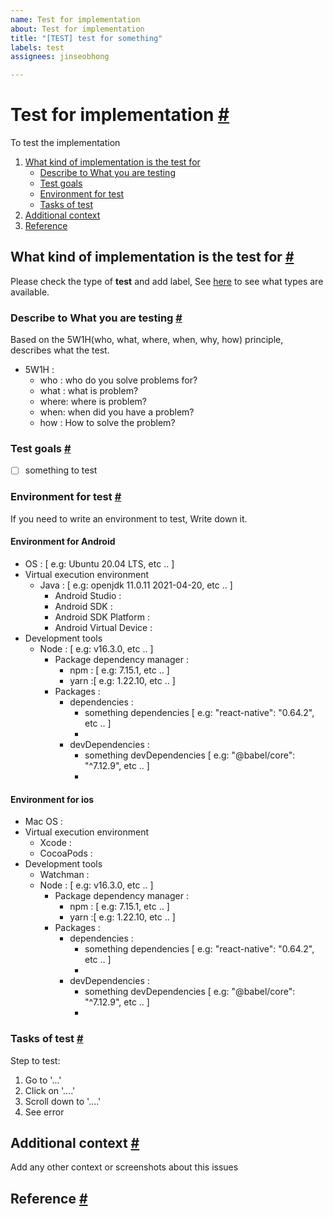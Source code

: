 ```yaml
---
name: Test for implementation
about: Test for implementation
title: "[TEST] test for something"
labels: test
assignees: jinseobhong

---
```


# Test for implementation <a href="#test-for-implementation" id="test-for-implementation">#</a>

To test the implementation

1. [What kind of implementation is the test for](#what-kind-of-implementation-is-the-test-for)
    - [Describe to What you are testing](#describe-to-what-you-are-testing)
    - [Test goals](#test-goals)
    - [Environment for test](#environment-for-test)
    - [Tasks of test](#tasks-of-test)
2. [Additional context](#additional-context)
3. [Reference](#reference)

## What kind of implementation is the test for <a href="#what-kind-of-implementation-is-the-test-for" id="what-kind-of-implementation-is-the-test-for">#</a>

Please check the type of **test** and add label, See [here](../blob/master/CONTRIBUTING.md#how-to-create-issue-about-test-for-implementation) to see what types are available.

### Describe to What you are testing <a href="#describe-to-what-you-are-testing" id="describe-to-what-you-are-testing">#</a>

Based on the 5W1H(who, what, where, when, why, how) principle, describes what the test.
- 5W1H :
   - who : who do you solve problems for?
   - what : what is problem?
   - where: where is problem?
   - when: when did you have a problem?
   - how : How to solve the problem?

### Test goals <a href="#test-goals" id="test-goals">#</a>

- [ ] something to test

### Environment for test <a href="#environment-for-test" id="environment-for-test">#</a>

If you need to write an environment to test, Write down it.

#### Environment for Android
- OS : [ e.g: Ubuntu 20.04 LTS, etc .. ]
- Virtual execution environment
    - Java : [ e.g: openjdk 11.0.11 2021-04-20, etc .. ]
        - Android Studio :
        - Android SDK :
        - Android SDK Platform :
        - Android Virtual Device :
- Development tools
    - Node : [ e.g: v16.3.0, etc .. ]
        - Package dependency manager :
            - npm : [ e.g: 7.15.1, etc .. ]
            - yarn :[ e.g: 1.22.10, etc .. ]
        - Packages :
            - dependencies :
                - something dependencies [ e.g: "react-native": "0.64.2", etc .. ]
                -
            - devDependencies :
                - something devDependencies [ e.g: "@babel/core": "^7.12.9", etc .. ]
                -

#### Environment for ios
- Mac OS :
- Virtual execution environment
    - Xcode :
    - CocoaPods :
- Development tools
    - Watchman :
    - Node : [ e.g: v16.3.0, etc .. ]
        - Package dependency manager :
            - npm : [ e.g: 7.15.1, etc .. ]
            - yarn :[ e.g: 1.22.10, etc .. ]
        - Packages :
            - dependencies :
                - something dependencies [ e.g: "react-native": "0.64.2", etc .. ]
                -
            - devDependencies :
                - something devDependencies [ e.g: "@babel/core": "^7.12.9", etc .. ]
                -

### Tasks of test <a href="#tasks-of-test" id="tasks-of-test">#</a>

Step to test:
1. Go to '...'
2. Click on '....'
3. Scroll down to '....'
4. See error

## Additional context <a href="#additional-context" id="additional-context">#</a>

Add any other context or screenshots about this issues

## Reference <a href="#reference" id="reference">#</a>
